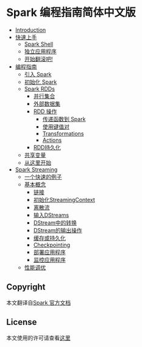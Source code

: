 Spark 编程指南简体中文版
=============================

* [Introduction](README.md)
* [快速上手](quick-start/README.md)
  * [Spark Shell](quick-start/using-spark-shell.md)
  * [独立应用程序](quick-start/standalone-applications.md)
  * [开始翻滚吧!](quick-start/where-to-go-from-here.md)
* [编程指南](programming-guide/README.md)
  * [引入 Spark](programming-guide/linking-with-spark.md)
  * [初始化 Spark](programming-guide/initializing-spark.md)
  * [Spark RDDs](programming-guide/rdds/README.md)
    * [并行集合](programming-guide/rdds/parallelized-collections.md)
    * [外部数据集](programming-guide/rdds/external-datasets.md)
    * [RDD 操作](programming-guide/rdds/rdd-operations.md) 
      * [传递函数到 Spark](programming-guide/rdds/passing-functions-to-spark.md)
      * [使用键值对](programming-guide/rdds/working-with-key-value-pairs.md)
      * [Transformations](programming-guide/rdds/transformations.md)
      * [Actions](programming-guide/rdds/actions.md)
    * [RDD持久化](programming-guide/rdds/rdd-persistences.md)
  * [共享变量](programming-guide/shared-variables.md)
  * [从这里开始](programming-guide/from-here.md)
* [Spark Streaming](spark-streaming/README.md)
  * [一个快速的例子](spark-streaming/a-quick-example.md)
  * [基本概念](spark-streaming/basic-concepts/README.md)
    * [链接](spark-streaming/basic-concepts/linking.md)
    * [初始化StreamingContext](spark-streaming/basic-concepts/initializing-StreamingContext.md)
    * [离散流](spark-streaming/basic-concepts/discretized-streams.md)
    * [输入DStreams](spark-streaming/basic-concepts/input-DStreams.md)
    * [DStream中的转换](spark-streaming/basic-concepts/transformations-on-DStreams.md)
    * [DStream的输出操作](spark-streaming/basic-concepts/output-operations-on-DStreams.md)
    * [缓存或持久化](spark-streaming/basic-concepts/caching-persistence.md)
    * [Checkpointing](spark-streaming/basic-concepts/checkpointing.md)
    * [部署应用程序](spark-streaming/basic-concepts/deploying-applications.md)
    * [监控应用程序](spark-streaming/basic-concepts/monitoring-applications.md)
  * [性能调优](spark-streaming/performance-tuning/README.md)

## Copyright

本文翻译自[Spark 官方文档](https://spark.apache.org/docs/latest/)

## License

本文使用的许可请查看[这里](LICENSE)